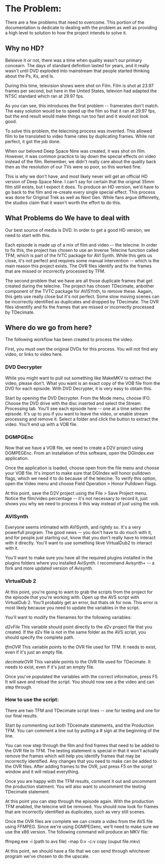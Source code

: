 # The Problem:
There are a few problems that need to overcome.  This portion of the documentation is dedicate to dealing with the problem as well as providing a high level to solution to how the project intends to solve it.


## Why no HD?
Beleieve it or not, there was a time when quality wasn't our primary concearn.  The days of standard definition lasted for years, and it really wasn't until DVD exploded into mainstream that people started thinking about the Ps, Ks, and Is.

During this time, television shows were shot on Film.  Film is shot at 23.97 frames per second, but here in the United States, televion had adapted the NTSC standard which ran at 29.97 fps.

As you can see, this introduces the first problem -- framerates don't match.  The easy solution would be to speed up the film so that it ran at 29.97 fps, but the end result would make things run too fast and it would not look good.

To solve this problem, the telecining process was invented.  This allowed film to be translated to video frame rates by duplicating frames.  While not perfect, it got the job done.

When our beloved Deep Space Nine was created, it was shot on film.  However, it was common practice to lay down the special effects on video instead of the film.  Remember, we didn't really care about the quality back then as the resolution of our TVs were so poor, so this worked fine.

This is why we don't have, and most likely never will get an official HD version of Deep Space Nine.  I can't say for certain that the original 35mm film still exists, but I expect it does.  To produce an HD version, we'd have to go back to the film and re-create every single special effect.  This process was done for Original Trek as well as Next Gen.  While fans argue diffenretly, the studios claim that it wasn't worth the effort to do this.

## What Problems do We have to deal with
Our best source of media is DVD.  In order to get a good HD version, we need to start with this.

Each episode is made up of a mix of film and video -- the telecine.  In order to fix this, the project has chosen to use an Inverse Telecine function called TFM, which is part of the IVTC package for AVI Synth.  While this gets us close, it's not perfect and requires some manual intervention -- which is the main reason this project exists.  The OVR files identify and fix the frames that are missed or incorrectly processed by TFM.

The second problem that we have are all those duplicate frames that get created during the telecine.  The project has chosen TDecimate, anbother component of the TVTC package for AVISYnth, to remove these.  Aagain, this gets use really close but it's not perfect.  Some slow moving scenes can be incorrectly identified as duplicates and dropped by TDecimate.  The OVR files idnentify and fix the frames that are missed or incorrectly processed by TDecimate.

## Where do we go from here?
The following workflow has been created to process the video.  

First, you must own the original DVDs for this process.  You will not find any video, or links to video here.

### DVD Decrypter
While you might want to pull out something like MakeMKV to extract the video, please don't.  What you want is an exact copy of the VOB file from the DVD for each episode.  With DVD Decrypter, it is very easy to obtain this.

Start by opening the DVD Decrypter.  From the Mode menu, choose IFO.  Choose the DVD drive with the disc inserted and select the Stream Processing tab.  You'll see each episode here -- one at a time select the episode.  It's up to you if you want to leave the video, or enable stream processing and remove it.  Select a folder and click the button to extract the video.  You'll end up with a VOB file.

### DGMPGEnc
Now that we have a VOB file, we need to create a D2V project using DGMPEGEnc.  From an installation of this software, open the DGIndex.exe application.

Once the application is loaded, choose open from the file menu and choose your VOB file.  It's import to make sure that DGIndex will honor pulldown flags, which we need it to do because of the telecine.  To verify this option, open the Video menu and choose Field Operation > Honor Pulldown Flags.

At this point, save the D2V project using the File > Save Project menu.  Notice the film/video percentage -- it's not necessary to record it, just shows you why we need to process it this way instead of just using the vob.

### AVISynth
Everyone seems intimated with AVISynth, and rightly so.  It's a very powerfull program.  The good news -- you don't have to do much with it, and for people just starting out, know that you don't really have to interact with it directly.  You'll want to use something likve VirtualDub2 to interact with it.

You'll want to make sure you have all the required plugins installed in the plugins folders where you installed AviSynth.  I recommend Avisynth+ -- a fork and more updated version of Avisynth.

### VirtualDub 2
At this point, you're going to want to grab the scripts from the project for the episode that you're working with.  Open up the AVS script with VirtualDub 2.  You'll probably get an error, but thats ok for now.  This error is most likely because you need to update the variables in the script.

You'll want to modify the filenames for the following variables:

*d2vFile*
This variable should point directly to the d2v project file that you created.  If the d2v file is not in the same folder as the AVS script, you should specify the complete path.

*tfmOVR*
This variable points to the OVR file used for TFM.  It needs to exist, even if it's just an empty file. 

*decimateOVR*
This vairable points to the OVR file used for TDecimate.  It needs to exist, even if it's just an empty file.

Once you've populated the variables with the correct information, press F5.  It will save and reload the script.  You should now see a the video and can step through.

### How to use the script:
There are two TFM and TDecimate script lines -- one for testing and one for our final results.  

Start by commenting out both TDceimate statements, and the Production TFM.  You can comment a line out by putting a # sign at the beginning of the line.

You can now step through the film and find frames that need to be added to the OVR file to TFM.  The testing statement is special in that it won't actually remove the frames which will help you identify frames that may be incorrectly identified.  Any changes that you need to make can be added to the OVR files.  After adding frames to the OVR, just press F5 on the script window and it will reload everything.

Once you are happy with the TFM results, comment it out and uncomment the production statment.  You will also want to uncomment the testing TDecimate statement.

At this point you can step through the episode again.  With the production TFM enabled, the telecine will be removed.  You should now look for frames that are incorrectly identified as duplicates, such as very still scenes.

Once the OVR files are complete we can create a video from the AVS file using FFMPEG.  Since we're using DGMPEGenc, we'll need to make sure we use the x86 version.  The following command will produce an MKV file:

ffmpeg.exe -i (path to avs file) -map 0:v -c:v copy (ouput file.mkv)

At this point, we should have a file that we can send through whichever program we've chosen to do the upscale.
